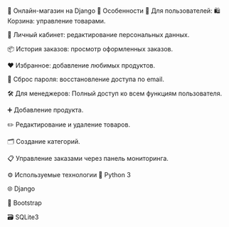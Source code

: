 🛒 Онлайн-магазин на Django
📌 Особенности
👤 Для пользователей:
🛍 Корзина: управление товарами.

👤 Личный кабинет: редактирование персональных данных.

📦 История заказов: просмотр оформленных заказов.

❤️ Избранное: добавление любимых продуктов.

🔐 Сброс пароля: восстановление доступа по email.

🛠 Для менеджеров:
Полный доступ ко всем функциям пользователя.

➕ Добавление продукта.

✏️ Редактирование и удаление товаров.

🗂 Создание категорий.

📋 Управление заказами через панель мониторинга.

⚙️ Используемые технологии
🐍 Python 3

🌐 Django

🎨 Bootstrap

🗃 SQLite3
